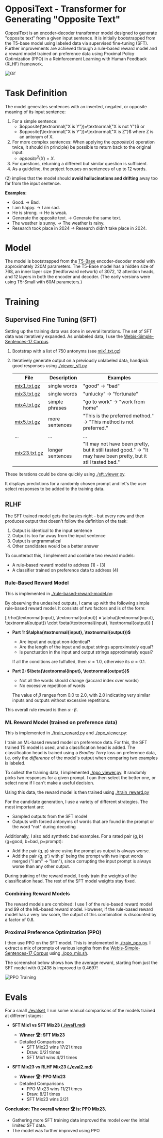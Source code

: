 # OpposiText - Transformer for Generating "Opposite Text"

OpposiText is an encoder-decoder transformer model designed to generate
"opposite text" from a given input sentence. It is initially bootstrapped from
the T5-base model using labeled data via supervised fine-tuning (SFT). Further
improvements are achieved through a rule-based reward model and a reward model
trained on preference data using Proximal Policy Optimization (PPO) in a
Reinforcement Learning with Human Feedback (RLHF) framework.

![Gif](tty_cropped.gif)

# Task Definition

The model generates sentences with an inverted, negated, or opposite meaning of
its input sentence:

1. For a simple sentence:
    * $opposite(\textnormal{"X is Y"})=\textnormal{"X is not Y"}$ or
    * $opposite(\textnormal{"X is Y"})=\textnormal{"X is Z"}$ where Z is an antonym of X.
2. For more complex sentences: When applying the $opposite(x)$ operation twice,
   it should (in principle) be possible to return back to the original
   input:
    * $opposite^2(X) = X$.
3. For questions, returning a different but similar question is sufficient.
4. As a guideline, the project focuses on sentences of up to 12 words.

(2) implies that the model should **avoid hallucinations and drifting** away too
far from the input sentence.

**Examples:**
* Good. $\rightarrow$ Bad.
* I am happy.	$\rightarrow$ I am sad.
* He is strong. $\rightarrow$ He is weak.
* Generate the opposite text. $\rightarrow$ Generate the same text.
* The weather is sunny. $\rightarrow$ The weather is rainy.
* Research took place in 2024 $\rightarrow$ Research didn't take place in 2024.

# Model

The model is bootstrapped from the
[T5-Base](https://jmlr.org/papers/volume21/20-074/20-074.pdf) encoder-decoder
model with approximately $220M$ parameters. The T5-Base model has a hidden size
of $768$, an inner layer size (feedforward network) of $3072$, $12$ attention
heads, and $12$ layers in both the encoder and decoder. (The early versions
were using T5-Small with $60M$ parameters.)

# Training

## Supervised Fine Tuning (SFT)

Setting up the training data was done in several iterations. The set of SFT
data was iteratively expanded. As unlabeled data, I use the
[Webis-Simple-Sentences-17 Corpus](https://zenodo.org/records/205950).

1. Bootstrap with a list of 750 antonyms (see [mix1.txt.gz](./data/mix1.txt.gz))
2. Iteratively generate output on a previously unlabeled data, handpick good responses using [./viewer_sft.py](./viewer_sft.py)

    File | Description | Examples
    ---|---|---
    [mix1.txt.gz](./data/mix1.txt.gz) | single words | "good" $\rightarrow$ "bad"
    [mix3.txt.gz](./data/mix3.txt.gz) | single words | "unlucky" $\rightarrow$ "fortunate"
    [mix4.txt.gz](./data/mix4.txt.gz) | simple phrases | "go to work" $\rightarrow$ "work from home"
    [mix5.txt.gz](./data/mix5.txt.gz) | more sentences | "This is the preferred method." $\rightarrow$ "This method is not preferred."
    ...|...|...
    [mix23.txt.gz](./data/mix23.txt.gz) | longer sentences | "It may not have been pretty, but it still tasted good." $\rightarrow$ "It may have been pretty, but it still tasted bad."

These iterations could be done quickly using [./sft_viewer.py](./sft_viewer.py).

It displays predictions for a randomly chosen prompt and let's the user select
responses to be added to the training data.

## RLHF

The SFT trained model gets the basics right - but every now and then produces
output that doesn't follow the definition of the task:

1. Output is identical to the input sentence
2. Output is too far away from the input sentence
3. Output is ungrammatical
4. Other candidates would be a better answer

To counteract this, I implement and combine two reward models:
* A rule-based reward model to address (1) - (3)
* A classifier trained on preference data to address (4)

### Rule-Based Reward Model
This is implemented in [./rule-based-reward-model.py](./rule-based-reward-model.py):

By observing the undesired outputs, I came up with the following simple
rule-based reward model. It consists of two factors and is of the form:

\[
\rho(\textnormal{input}, \textnormal{output}) = \alpha(\textnormal{input}, \textnormal{output}) \cdot \beta(\textnormal{input}, \textnormal{output})
\]

* **Part 1: $\alpha(\textnormal{input}, \textnormal{output})$**
    * Are input and output non-identical?
    * Are the length of the input and output strings approximately equal?
    * Is punctuation in the input and output strings approximately equal?

    If all the conditions are fulfulled, then $\alpha=1.0$, otherwise its
    $\alpha=0.1$.

* **Part 2: $\beta(\textnormal{input}, \textnormal{output})$**
    * Not all the words should change (jaccard index over words)
    * No excessive repetition of words

    The value of $\beta$ ranges from $0.0$ to $2.0$, with $2.0$ indicating very
    similar inputs and outputs without excessive repetitions.

This overall rule reward is then $\alpha \cdot \beta$.

### ML Reward Model (trained on preference data)
This is implemented in [./train_reward.py](./train_reward.py) and
[./ppo_viewer.py](./ppo_viewer.py):

I train an ML-based reward model on preference data. For this, the SFT trained
T5 model is used, and a classification head is added. The classification head
is trained using a *Bradley Terry* loss on preference data, i.e. only the
*difference* of the model's output when comparing two examples is labeled.

To collect the training data, I implemented [./ppo_viewer.py](./ppo_viewer.py).
It randomly picks two responses for a given prompt. I can then select the
better one, or select none if I can't make a useful decision.

Using this data, the reward model is then trained using
[./train_reward.py](./train_reward.py)

For the candidate generation, I use a variety of different strategies. The most
important are:

* Sampled outputs from the SFT model
* Outputs with forced antonyms of words that are found in the prompt or the
  word "not" during decoding

Additionally, I also add synthetic bad examples. For a rated pair $(g,b)$
(g=good, b=bad, p=prompt):
* Add the pair (g, p) since using the prompt as output is always worse.
* Add the pair (g, p') with p' being the prompt with two input words merged ("I
  am" $\rightarrow$ "Iam"), since corrupting the input prompt is always worse
  than any other output.

During training of the reward model, I only train the weights of the
classification head. The rest of the SFT model weights stay fixed.

### Combining Reward Models
The reward models are combined: I use $1%$ of the rule-based reward model and
$99%$ of the ML-based reward model. However, if the rule-based reward model has
a very low score, the output of this combination is discounted by a factor of
$0.8$.

### Proximal Preference Optimization (PPO)
I then use PPO on the SFT model. This is implemented in
[./train_ppo.py](./train_ppo.py). I extract a mix of prompts of various lengths
from the [Webis-Simple-Sentences-17 Corpus](https://zenodo.org/records/205950)
using [./ppo_mix.sh](./ppo_mix.sh).

The screenshot below shows how the average reward, starting from just the SFT
model with $0.2438$ is improved to $0.4697$!

![PPO Training](ppo_training.gif)

# Evals
For a small [./evalset](./evalset), I run some manual comparisons of the
models trained at different stages:

* **SFT Mix1 vs SFT Mix23 ([./eval1.md](./eval1.md))**
    * **Winner 🏆: SFT Mix23**
    * Detailed Comparisons
        * SFT Mix23 wins 17/21 times 
        * Draw: 0/21 times
        * SFT Mix1 wins 4/21 times

* **SFT Mix23 vs RLHF Mix23 ([./eval2.md](./eval2.md))**
    * **Winner 🏆: PPO Mix23**
    * Detailed Comparisons
        *  PPO Mix23 wins 11/21 times
        *  Draw: 8/21 times
        *  SFT Mix23 wins 2/21

**Conclusion:**
**The overall winner 🏆 is: PPO Mix23.**

* Gathering more SFT training data improved the model over the initial limited
  SFT data.
* The model was further improved using PPO

